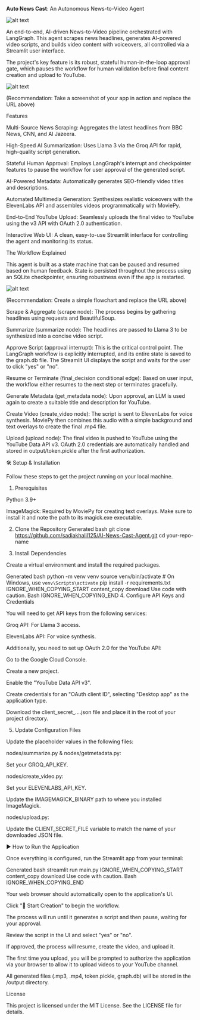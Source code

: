 **Auto News Cast**: An Autonomous News-to-Video Agent

![alt text](https://img.shields.io/badge/License-MIT-yellow.svg)

An end-to-end, AI-driven News-to-Video pipeline orchestrated with LangGraph. This agent scrapes news headlines, generates AI-powered video scripts, and builds video content with voiceovers, all controlled via a Streamlit user interface.

The project's key feature is its robust, stateful human-in-the-loop approval gate, which pauses the workflow for human validation before final content creation and upload to YouTube.

![alt text](httpss://i.imgur.com/your-screenshot-url.png)

(Recommendation: Take a screenshot of your app in action and replace the URL above)

Features

Multi-Source News Scraping: Aggregates the latest headlines from BBC News, CNN, and Al Jazeera.

High-Speed AI Summarization: Uses Llama 3 via the Groq API for rapid, high-quality script generation.

Stateful Human Approval: Employs LangGraph's interrupt and checkpointer features to pause the workflow for user approval of the generated script.

AI-Powered Metadata: Automatically generates SEO-friendly video titles and descriptions.

Automated Multimedia Generation: Synthesizes realistic voiceovers with the ElevenLabs API and assembles videos programmatically with MoviePy.

End-to-End YouTube Upload: Seamlessly uploads the final video to YouTube using the v3 API with OAuth 2.0 authentication.

Interactive Web UI: A clean, easy-to-use Streamlit interface for controlling the agent and monitoring its status.

The Workflow Explained

This agent is built as a state machine that can be paused and resumed based on human feedback. State is persisted throughout the process using an SQLite checkpointer, ensuring robustness even if the app is restarted.

![alt text](httpss://i.imgur.com/your-workflow-diagram.png)

(Recommendation: Create a simple flowchart and replace the URL above)

Scrape & Aggregate (scrape node): The process begins by gathering headlines using requests and BeautifulSoup.

Summarize (summarize node): The headlines are passed to Llama 3 to be synthesized into a concise video script.

Approve Script (approval interrupt): This is the critical control point. The LangGraph workflow is explicitly interrupted, and its entire state is saved to the graph.db file. The Streamlit UI displays the script and waits for the user to click "yes" or "no".

Resume or Terminate (final_decision conditional edge): Based on user input, the workflow either resumes to the next step or terminates gracefully.

Generate Metadata (get_metadata node): Upon approval, an LLM is used again to create a suitable title and description for YouTube.

Create Video (create_video node): The script is sent to ElevenLabs for voice synthesis. MoviePy then combines this audio with a simple background and text overlays to create the final .mp4 file.

Upload (upload node): The final video is pushed to YouTube using the YouTube Data API v3. OAuth 2.0 credentials are automatically handled and stored in output/token.pickle after the first authorization.

🛠️ Setup & Installation

Follow these steps to get the project running on your local machine.

1. Prerequisites

Python 3.9+

ImageMagick: Required by MoviePy for creating text overlays. Make sure to install it and note the path to its magick.exe executable.

2. Clone the Repository
Generated bash
git clone https://github.com/sadiakhalil125/AI-News-Cast-Agent.git
cd your-repo-name

3. Install Dependencies

Create a virtual environment and install the required packages.

Generated bash
python -m venv venv
source venv/bin/activate  # On Windows, use `venv\Scripts\activate`
pip install -r requirements.txt
IGNORE_WHEN_COPYING_START
content_copy
download
Use code with caution.
Bash
IGNORE_WHEN_COPYING_END
4. Configure API Keys and Credentials

You will need to get API keys from the following services:

Groq API: For Llama 3 access.

ElevenLabs API: For voice synthesis.

Additionally, you need to set up OAuth 2.0 for the YouTube API:

Go to the Google Cloud Console.

Create a new project.

Enable the "YouTube Data API v3".

Create credentials for an "OAuth client ID", selecting "Desktop app" as the application type.

Download the client_secret_....json file and place it in the root of your project directory.

5. Update Configuration Files

Update the placeholder values in the following files:

nodes/summarize.py & nodes/getmetadata.py:

Set your GROQ_API_KEY.

nodes/create_video.py:

Set your ELEVENLABS_API_KEY.

Update the IMAGEMAGICK_BINARY path to where you installed ImageMagick.

nodes/upload.py:

Update the CLIENT_SECRET_FILE variable to match the name of your downloaded JSON file.

▶️ How to Run the Application

Once everything is configured, run the Streamlit app from your terminal:

Generated bash
streamlit run main.py
IGNORE_WHEN_COPYING_START
content_copy
download
Use code with caution.
Bash
IGNORE_WHEN_COPYING_END

Your web browser should automatically open to the application's UI.

Click "🚀 Start Creation" to begin the workflow.

The process will run until it generates a script and then pause, waiting for your approval.

Review the script in the UI and select "yes" or "no".

If approved, the process will resume, create the video, and upload it.

The first time you upload, you will be prompted to authorize the application via your browser to allow it to upload videos to your YouTube channel.

All generated files (.mp3, .mp4, token.pickle, graph.db) will be stored in the /output directory.

License

This project is licensed under the MIT License. See the LICENSE file for details.
